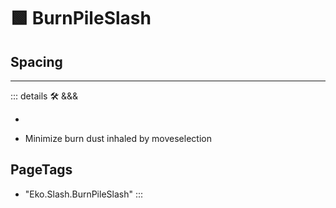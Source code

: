 
# 🟩  <eko>BurnPileSlash</eko>

## Spacing



---

<!-- =================================================== -->
<!-- =================================================== -->
<!-- =================================================== -->
<!-- =================================================== -->
<!-- =================================================== -->
::: details 🛠 <dev>&&&</dev>



-



- Minimize burn dust inhaled by moveselection

<h2>PageTags</h2>

- "Eko.Slash.BurnPileSlash"
:::
